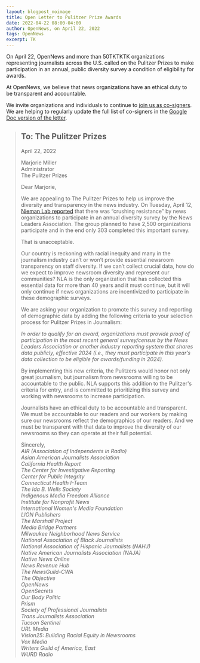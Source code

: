 ```yaml
---
layout: blogpost_noimage
title: Open Letter to Pulitzer Prize Awards
date: 2022-04-22 08:00-04:00
author: OpenNews, on April 22, 2022
tags: OpenNews
excerpt: TK
---
```


On April 22, OpenNews and more than 50TKTKTK organizations representing journalists across the U.S. called on the Pulitzer Prizes to make participation in an annual, public diversity survey a condition of eligibility for awards.

At OpenNews, we believe that news organizations have an ethical duty to be transparent and accountable.

We invite organizations and individuals to continue to [join us as co-signers](https://docs.google.com/forms/d/e/1FAIpQLSf0xdcKW2AQzLM8eeZH9w71b6YN_TosGUF2Y-lrlvCuy9YWpQ/viewform). We are helping to regularly update the full list of co-signers in the [Google Doc version of the letter](https://docs.google.com/document/d/1MgJNiUZlLSARhpHVZV2wavU32dIuPrVooP-40pC5Jdc/edit).

<blockquote>
<h2>To: The Pulitzer Prizes</h2>
<p>April 22, 2022</p>
<p>
Marjorie Miller
<br>Administrator
<br>The Pulitzer Prizes
</p>
<p>
Dear Marjorie,
</p>
<p>
We are appealing to The Pulitzer Prizes to help us improve the diversity and transparency in the news industry. On Tuesday, April 12, <a href="https://www.niemanlab.org/2022/04/crushing-resistance-yet-again-newsrooms-arent-showing-up-to-the-industrys-largest-diversity-survey/">Nieman Lab reported</a> that there was “crushing resistance” by news organizations to participate in an annual diversity survey by the News Leaders Association. The group planned to have 2,500 organizations participate and in the end only 303 completed this important survey.
</p>
<p>
That is unacceptable. 
</p>
<p>
Our country is reckoning with racial inequity and many in the journalism industry can’t or won’t provide essential newsroom transparency on staff diversity. If we can’t collect crucial data, how do we expect to improve newsroom diversity and represent our communities? NLA is the only organization that has collected this essential data for more than 40 years and it must continue, but it will only continue if news organizations are incentivized to participate in these demographic surveys.
</p>
<p>
We are asking your organization to promote this survey and reporting of demographic data by adding the following criteria to your selection process for Pulitzer Prizes in Journalism:
</p>
<p>
<em>In order to qualify for an award, organizations must provide proof of participation in the most recent general survey/census by the News Leaders Association or another industry reporting system that shares data publicly, effective 2024 (i.e., they must participate in this year’s data collection to be eligible for awards/funding in 2024).</em>
</p>
<p>
By implementing this new criteria, the Pulitzers would honor not only great journalism, but journalism from newsrooms willing to be accountable to the public. NLA supports this addition to the Pulitzer's criteria for entry, and is committed to prioritizing this survey and working with newsrooms to increase participation.
</p>
<p>
Journalists have an ethical duty to be accountable and transparent. We must be accountable to our readers and our workers by making sure our newsrooms reflect the demographics of our readers. And we must be transparent with that data to improve the diversity of our newsrooms so they can operate at their full potential. 
</p>
<p>
Sincerely,
<em><br>AIR (Association of Independents in Radio)
<br>Asian American Journalists Association
<br>California Health Report
<br>The Center for Investigative Reporting 
<br>Center for Public Integrity
<br>Connecticut Health I-Team
<br>The Ida B. Wells Society 
<br>Indigenous Media Freedom Alliance
<br>Institute for Nonprofit News
<br>International Women's Media Foundation
<br>LION Publishers
<br>The Marshall Project
<br>Media Bridge Partners
<br>Milwaukee Neighborhood News Service
<br>National Association of Black Journalists
<br>National Association of Hispanic Journalists (NAHJ)
<br>Native American Journalists Association (NAJA)
<br>Native News Online
<br>News Revenue Hub
<br>The NewsGuild-CWA
<br>The Objective
<br>OpenNews
<br>OpenSecrets
<br>Our Body Politic
<br>Prism
<br>Society of Professional Journalists
<br>Trans Journalists Association
<br>Tucson Sentinel
<br>URL Media
<br>Vision25: Building Racial Equity in Newsrooms
<br>Vox Media
<br>Writers Guild of America, East
<br>WURD Radio
</em></p></blockquote>
